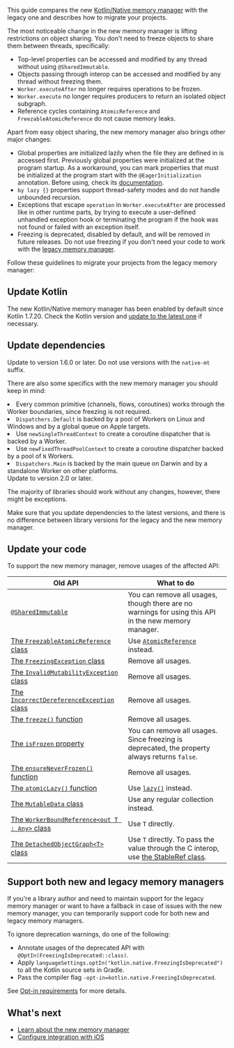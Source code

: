 [//]: # (title: Migrate to the new memory manager)

This guide compares the new [Kotlin/Native memory manager](native-memory-manager.md) with the legacy one and
describes how to migrate your projects.

The most noticeable change in the new memory manager is lifting restrictions on object sharing. You don't
need to freeze objects to share them between threads, specifically:

* Top-level properties can be accessed and modified by any thread without using `@SharedImmutable`.
* Objects passing through interop can be accessed and modified by any thread without freezing them.
* `Worker.executeAfter` no longer requires operations to be frozen.
* `Worker.execute` no longer requires producers to return an isolated object subgraph.
* Reference cycles containing `AtomicReference` and `FreezableAtomicReference` do not cause memory leaks.

Apart from easy object sharing, the new memory manager also brings other major changes:

* Global properties are initialized lazily when the file they are defined in is accessed first. Previously global
  properties were initialized at the program startup. As a workaround, you can mark
  properties that must be initialized at the program start with the `@EagerInitialization` annotation. Before using, check
  its [documentation](https://kotlinlang.org/api/latest/jvm/stdlib/kotlin.native/-eager-initialization/).
* `by lazy {}` properties support thread-safety modes and do not handle unbounded recursion.
* Exceptions that escape `operation` in `Worker.executeAfter` are processed like in other runtime parts, by trying to
  execute a user-defined unhandled exception hook or terminating the program if the hook was not found or failed with
  an exception itself.
* Freezing is deprecated, disabled by default, and will be removed in future releases.
  Do not use freezing if you don't need your code to work with the [legacy memory manager](#support-both-new-and-legacy-memory-managers).

Follow these guidelines to migrate your projects from the legacy memory manager:

## Update Kotlin

The new Kotlin/Native memory manager has been enabled by default since Kotlin 1.7.20. Check the Kotlin version and [update
to the latest one](releases.md#升级到新版本) if necessary.

## Update dependencies

<deflist style="medium">
    <def title="kotlinx.coroutines">
        <p>Update to version 1.6.0 or later. Do not use versions with the <code>native-mt</code> suffix.</p>
        <p>There are also some specifics with the new memory manager you should keep in mind:</p>
        <list>
            <li>Every common primitive (channels, flows, coroutines) works through the Worker boundaries, since freezing is not required.</li>
            <li><code>Dispatchers.Default</code> is backed by a pool of Workers on Linux and Windows and by a global queue on Apple targets.</li>
            <li>Use <code>newSingleThreadContext</code> to create a coroutine dispatcher that is backed by a Worker.</li>
            <li>Use <code>newFixedThreadPoolContext</code> to create a coroutine dispatcher backed by a pool of <code>N</code> Workers.</li>
            <li><code>Dispatchers.Main</code> is backed by the main queue on Darwin and by a standalone Worker on other platforms.</li>
        </list>
    </def>
    <def title="Ktor">
        Update to version 2.0 or later.
    </def>
    <def title="Other dependencies">
        <p>The majority of libraries should work without any changes, however, there might be exceptions.</p>
        <p>Make sure that you update dependencies to the latest versions, and there is no difference between library versions for the legacy and the new memory manager.</p>
    </def>
</deflist>

## Update your code

To support the new memory manager, remove usages of the affected API:

| Old API                                                                                                                                         | What to do                                                                                                                                                        |
|-------------------------------------------------------------------------------------------------------------------------------------------------|-------------------------------------------------------------------------------------------------------------------------------------------------------------------|
| [`@SharedImmutable`](https://kotlinlang.org/api/latest/jvm/stdlib/kotlin.native.concurrent/-shared-immutable/)                                  | You can remove all usages, though there are no warnings for using this API in the new memory manager.                                                             |
| [The `FreezableAtomicReference` class](https://kotlinlang.org/api/latest/jvm/stdlib/kotlin.native.concurrent/-freezable-atomic-reference/)      | Use [`AtomicReference`](https://kotlinlang.org/api/latest/jvm/stdlib/kotlin.native.concurrent/-atomic-reference/) instead.                                        |
| [The `FreezingException` class](https://kotlinlang.org/api/latest/jvm/stdlib/kotlin.native.concurrent/-freezing-exception/)                     | Remove all usages.                                                                                                                                                |                                                                                                      |
| [The `InvalidMutabilityException` class](https://kotlinlang.org/api/latest/jvm/stdlib/kotlin.native.concurrent/-invalid-mutability-exception/)  | Remove all usages.                                                                                                                                                |
| [The `IncorrectDereferenceException` class](https://kotlinlang.org/api/latest/jvm/stdlib/kotlin.native/-incorrect-dereference-exception/)       | Remove all usages.                                                                                                                                                |
| [The `freeze()` function](https://kotlinlang.org/api/latest/jvm/stdlib/kotlin.native.concurrent/freeze.html)                                    | Remove all usages.                                                                                                                                                |
| [The `isFrozen` property](https://kotlinlang.org/api/latest/jvm/stdlib/kotlin.native.concurrent/is-frozen.html)                                 | You can remove all usages. Since freezing is deprecated, the property always returns `false`.                                                                     |                                                                                                                  
| [The `ensureNeverFrozen()` function](https://kotlinlang.org/api/latest/jvm/stdlib/kotlin.native.concurrent/ensure-never-frozen.html)            | Remove all usages.                                                                                                                                                |
| [The `atomicLazy()` function](https://kotlinlang.org/api/latest/jvm/stdlib/kotlin.native.concurrent/atomic-lazy.html)                           | Use [`lazy()`](https://kotlinlang.org/api/latest/jvm/stdlib/kotlin/lazy.html) instead.                                                                            |
| [The `MutableData` class](https://kotlinlang.org/api/latest/jvm/stdlib/kotlin.native.concurrent/-mutable-data/)                                 | Use any regular collection instead.                                                                                                                               |
| [The `WorkerBoundReference<out T : Any>` class](https://kotlinlang.org/api/latest/jvm/stdlib/kotlin.native.concurrent/-worker-bound-reference/) | Use `T` directly.                                                                                                                                                 |
| [The `DetachedObjectGraph<T>` class](https://kotlinlang.org/api/latest/jvm/stdlib/kotlin.native.concurrent/-detached-object-graph/)             | Use `T` directly. To pass the value through the C interop, use [the StableRef class](https://kotlinlang.org/api/latest/jvm/stdlib/kotlinx.cinterop/-stable-ref/). |

## Support both new and legacy memory managers

If you're a library author and need to maintain support for the legacy memory manager or want to have a fallback in case of
issues with the new memory manager, you can temporarily support code for both new and legacy memory managers.

To ignore deprecation warnings, do one of the following:

* Annotate usages of the deprecated API with `@OptIn(FreezingIsDeprecated::class)`.
* Apply `languageSettings.optIn("kotlin.native.FreezingIsDeprecated")` to all the Kotlin source sets in Gradle.
* Pass the compiler flag `-opt-in=kotlin.native.FreezingIsDeprecated`.

See [Opt-in requirements](opt-in-requirements.md) for more details.

## What's next

* [Learn about the new memory manager](native-memory-manager.md)
* [Configure integration with iOS](native-ios-integration.md)